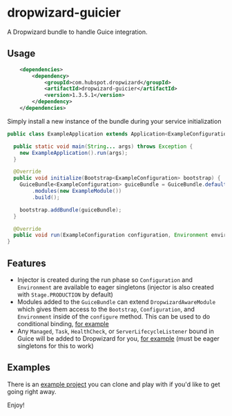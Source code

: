 # dropwizard-guicier

A Dropwizard bundle to handle Guice integration.

## Usage
```xml
    <dependencies>
        <dependency>
            <groupId>com.hubspot.dropwizard</groupId>
            <artifactId>dropwizard-guicier</artifactId>
            <version>1.3.5.1</version>
        </dependency>
    </dependencies>
```

Simply install a new instance of the bundle during your service initialization
```java
public class ExampleApplication extends Application<ExampleConfiguration> {

  public static void main(String... args) throws Exception {
    new ExampleApplication().run(args);
  }

  @Override
  public void initialize(Bootstrap<ExampleConfiguration> bootstrap) {
    GuiceBundle<ExampleConfiguration> guiceBundle = GuiceBundle.defaultBuilder(ExampleConfiguration.class)
        .modules(new ExampleModule())
        .build();

    bootstrap.addBundle(guiceBundle);
  }

  @Override
  public void run(ExampleConfiguration configuration, Environment environment) throws Exception {}
}
```

## Features
- Injector is created during the run phase so `Configuration` and `Environment` are available to eager singletons (injector is also
created with `Stage.PRODUCTION` by default) 
- Modules added to the `GuiceBundle` can extend `DropwizardAwareModule` which gives them
access to the `Bootstrap`, `Configuration`, and `Environment` inside of the `configure` method. This can be used to do conditional
binding, [for example](https://github.com/jhaber/dropwizard-guicier-example/blob/6a7aaaad8a69b3e3331504ebdf77754eccb9bf6b/src/main/java/com/hubspot/dropwizard/example/ExampleModule.java#L20-L23)
- Any `Managed`, `Task`, `HealthCheck`, or `ServerLifecycleListener` bound in Guice will be added to Dropwizard for you, [for example](https://github.com/jhaber/dropwizard-guicier-example/blob/6a7aaaad8a69b3e3331504ebdf77754eccb9bf6b/src/main/java/com/hubspot/dropwizard/example/ExampleModule.java#L31-L37) (must be eager singletons for this to work)

## Examples
There is an [example project](https://github.com/jhaber/dropwizard-guicier-example) you can clone and play with if you'd like to get
going right away. 

Enjoy!
